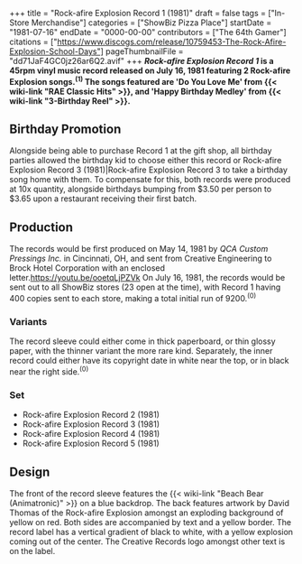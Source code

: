 +++
title = "Rock-afire Explosion Record 1 (1981)"
draft = false
tags = ["In-Store Merchandise"]
categories = ["ShowBiz Pizza Place"]
startDate = "1981-07-16"
endDate = "0000-00-00"
contributors = ["The 64th Gamer"]
citations = ["https://www.discogs.com/release/10759453-The-Rock-Afire-Explosion-School-Days"]
pageThumbnailFile = "dd71JaF4GC0jz26ar6Q2.avif"
+++
***Rock-afire Explosion Record 1* is a 45rpm vinyl music record released on July 16, 1981 featuring 2 Rock-afire Explosion songs.<sup>(1)</sup>
The songs featured are 'Do You Love Me' from {{< wiki-link "RAE Classic Hits" >}}, and 'Happy Birthday Medley' from {{< wiki-link "3-Birthday Reel" >}}.**

## Birthday Promotion

Alongside being able to purchase Record 1 at the gift shop, all birthday parties allowed the birthday kid to choose either this record or Rock-afire Explosion Record 3 (1981)|Rock-afire Explosion Record 3 to take a birthday song home with them. To compensate for this, both records were produced at 10x quantity, alongside birthdays bumping from $3.50 per person to $3.65 upon a restaurant receiving their first batch.

## Production

The records would be first produced on May 14, 1981 by *QCA Custom Pressings Inc.* in Cincinnati, OH, and sent from Creative Engineering to Brock Hotel Corporation with an enclosed letter.https://youtu.be/ooetqLjPZVk
On July 16, 1981, the records would be sent out to all ShowBiz stores (23 open at the time), with Record 1 having 400 copies sent to each store, making a total initial run of 9200.<sup>(0)</sup>

### Variants

The record sleeve could either come in thick paperboard, or thin glossy paper, with the thinner variant the more rare kind. Separately, the inner record could either have its copyright date in white near the top, or in black near the right side.<sup>(0)</sup>

### Set

- Rock-afire Explosion Record 2 (1981)
- Rock-afire Explosion Record 3 (1981)
- Rock-afire Explosion Record 4 (1981)
- Rock-afire Explosion Record 5 (1981)

## Design

The front of the record sleeve features the {{< wiki-link "Beach Bear (Animatronic)" >}} on a blue backdrop. The back features artwork by David Thomas of the Rock-afire Explosion amongst an exploding background of yellow on red. Both sides are accompanied by text and a yellow border.
The record label has a vertical gradient of black to white, with a yellow explosion coming out of the center. The Creative Records logo amongst other text is on the label.
